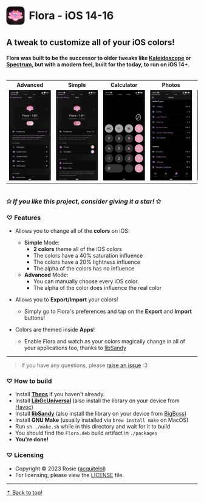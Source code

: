 # <img src="Preferences/Resources/FullIcon.png" style="width: 3rem; margin-right: 0.3rem; margin-bottom: 0.3rem" align="center"> Flora - iOS 14-16

## A tweak to customize all of your iOS colors!

#### Flora was built to be the successor to older tweaks like [Kaleidoscope](https://sparkdev.me/) or [Spectrum](https://github.com/Skittyblock/Spectrum), but with a modern feel, built for the today, to run on iOS 14+.

<div style="overflow-x: auto;">
  <table>
    <tr>
      <th>Advanced</th>
      <th>Simple</th>
      <th>Calculator</th>
      <th>Photos</th>
      <th>Files</th>
    </tr>
    <tr>
      <td><div style="width: 110px; overflow-x: scroll;"><img src="Screenshots/Advanced.PNG"></div></td>
      <td><div style="width: 110px; overflow-x: scroll;"><img src="Screenshots/Simple.PNG"></div></td>
      <td><div style="width: 110px; overflow-x: scroll;"><img src="Screenshots/Calculator.PNG"></div></td>
      <td><div style="width: 110px; overflow-x: scroll;"><img src="Screenshots/Photos.PNG"></div></td>
      <td><div style="width: 110px; overflow-x: scroll;"><img src="Screenshots/Files.PNG"></div></td>
    </tr>
  </table>
</div>

### ✩ *If you like this project, consider giving it a star!* ✩

### ♡ **Features**

- Allows you to change all of the **colors** on iOS:
  - **Simple** Mode:
    - **2 colors** theme all of the iOS colors
    - The colors have a 40% saturation influence
    - The colors have a 20% lightness influence
    - The alpha of the colors has no influence
  - **Advanced** Mode:
    - You can manually choose every iOS color.
    - The alpha of the color does influence the real color

- Allows you to **Export/Import** your colors!
  - Simply go to Flora's preferences and tap on the **Export** and **Import** buttons!

- Colors are themed inside **Apps**!
  - Enable Flora and watch as your colors magically change in all of your applications too, thanks to [libSandy](https://github.com/opa334/libSandy)

<hr />

> If you have any questions, please [raise an issue](https://github.com/acquitelol/flora/issues/new) :3

### ♡ **How to build**

- Install **[Theos](https://theos.dev/docs/installation)** if you haven't already.
- Install **[LibGcUniversal](https://github.com/MrGcGamer/LibGcUniversalDocumentation?tab=readme-ov-file#installation-in-theos)** (also install the library on your device from [Havoc](sileo://source/https://havoc.app/))
- Install **[libSandy](https://github.com/opa334/libSandy?tab=readme-ov-file#functions-provided-by-libsandy)** (also install the library on your device from [BigBoss](sileo://source/http://apt.thebigboss.org/repofiles/cydia/))
- Install **GNU Make** (usually installed via `brew install make` on MacOS)
- Run `sh ./make.sh` while in this directory and wait for it to build
- You should find the `Flora.deb` build artifact in `./packages`
- **You're done!**

### ♡ **Licensing**

- Copyright © 2023 Rosie ([acquitelol](https://github.com/acquitelol))
- For licensing, please view the [LICENSE](https://github.com/acquitelol/flora/blob/main/LICENSE) file.

<hr />

<a href="#top">⇡ Back to top️!</a>
